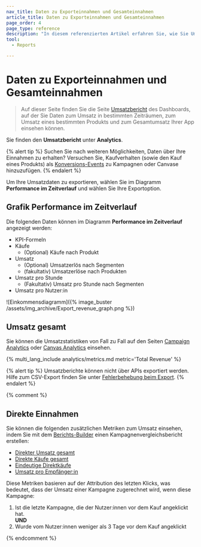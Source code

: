 ```yaml
---
nav_title: Daten zu Exporteinnahmen und Gesamteinnahmen
article_title: Daten zu Exporteinnahmen und Gesamteinnahmen
page_order: 4
page_type: reference
description: "In diesem referenzierten Artikel erfahren Sie, wie Sie Umsatzdaten und Statistiken exportieren können."
tool: 
  - Reports

---
```


# Daten zu Exporteinnahmen und Gesamteinnahmen

> Auf dieser Seite finden Sie die Seite [Umsatzbericht]({{site.baseurl}}/user_guide/analytics/reporting/revenue_report/) des Dashboards, auf der Sie Daten zum Umsatz in bestimmten Zeiträumen, zum Umsatz eines bestimmten Produkts und zum Gesamtumsatz Ihrer App einsehen können.

Sie finden den **Umsatzbericht** unter **Analytics**.

{% alert tip %}
Suchen Sie nach weiteren Möglichkeiten, Daten über Ihre Einnahmen zu erhalten? Versuchen Sie, Kaufverhalten (sowie den Kauf eines Produkts) als [Konversions-Events]({{site.baseurl}}/user_guide/engagement_tools/messaging_fundamentals/conversion_events/) zu Kampagnen oder Canvase hinzuzufügen.
{% endalert %}

Um Ihre Umsatzdaten zu exportieren, wählen Sie <i class="fas fa-bars" title="Chart Kontextmenü"></i> im Diagramm **Performance im Zeitverlauf** und wählen Sie Ihre Exportoption.

## Grafik Performance im Zeitverlauf

Die folgenden Daten können im Diagramm **Performance im Zeitverlauf** angezeigt werden:

- KPI-Formeln
- Käufe
    - (Optional) Käufe nach Produkt
- Umsatz
    - (Optional) Umsatzerlös nach Segmenten
    - (fakultativ) Umsatzerlöse nach Produkten
- Umsatz pro Stunde
    - (Fakultativ) Umsatz pro Stunde nach Segmenten
- Umsatz pro Nutzer:in

\![Einkommensdiagramm]({% image_buster /assets/img_archive/Export_revenue_graph.png %})

## Umsatz gesamt

Sie können die Umsatzstatistiken von Fall zu Fall auf den Seiten [Campaign Analytics]({{site.baseurl}}/user_guide/analytics/reporting/campaign_analytics/) oder [Canvas Analytics]({{site.baseurl}}/user_guide/engagement_tools/canvas/testing_canvases/measuring_and_testing_with_canvas_analytics/) einsehen. 

{% multi_lang_include analytics/metrics.md metric='Total Revenue' %}

{% alert tip %}
Umsatzberichte können nicht über APIs exportiert werden. Hilfe zum CSV-Export finden Sie unter [Fehlerbehebung beim Export]({{site.baseurl}}/user_guide/data/export_braze_data/export_troubleshooting/).
{% endalert %}

{% comment %}

## Direkte Einnahmen

Sie können die folgenden zusätzlichen Metriken zum Umsatz einsehen, indem Sie mit dem [Berichts-Builder]({{site.baseurl}}/user_guide/analytics/reporting/report_builder/) einen Kampagnenvergleichsbericht erstellen:

- [Direkter Umsatz gesamt]({{site.baseurl}}/user_guide/data_and_analytics/report_metrics/#total-direct-revenue)
- [Direkte Käufe gesamt]({{site.baseurl}}/user_guide/data_and_analytics/report_metrics/#total-direct-purchases)
- [Eindeutige Direktkäufe]({{site.baseurl}}/user_guide/data_and_analytics/report_metrics/#unique-direct-purchases)
- [Umsatz pro Empfänger:in]({{site.baseurl}}/user_guide/data_and_analytics/report_metrics/#revenue-per-recipient)

Diese Metriken basieren auf der Attribution des letzten Klicks, was bedeutet, dass der Umsatz einer Kampagne zugerechnet wird, wenn diese Kampagne:

1. Ist die letzte Kampagne, die der Nutzer:innen vor dem Kauf angeklickt hat.
    <br>**UND**<br>
2. Wurde vom Nutzer:innen weniger als 3 Tage vor dem Kauf angeklickt

{% endcomment %}




